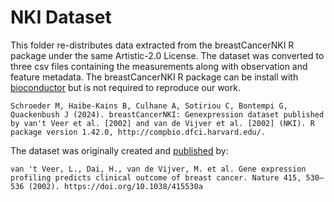 # NKI Dataset

This folder re-distributes data extracted from the breastCancerNKI R package under the same Artistic-2.0 License. The dataset was converted to three csv files containing the
measurements along with observation and feature metadata. The breastCancerNKI R package can be install with [bioconductor](https://bioconductor.org/packages/release/data/experiment/html/breastCancerNKI.html) but is not required to reproduce our work.

    Schroeder M, Haibe-Kains B, Culhane A, Sotiriou C, Bontempi G, Quackenbush J (2024). breastCancerNKI: Genexpression dataset published by van't Veer et al. [2002] and van de Vijver et al. [2002] (NKI). R package version 1.42.0, http://compbio.dfci.harvard.edu/.

The dataset was originally created and [published](https://www.nature.com/articles/415530a) by:

    van 't Veer, L., Dai, H., van de Vijver, M. et al. Gene expression profiling predicts clinical outcome of breast cancer. Nature 415, 530–536 (2002). https://doi.org/10.1038/415530a